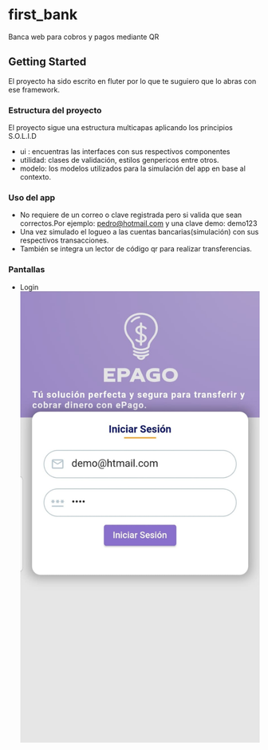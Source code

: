 # first_bank

Banca web para cobros y pagos mediante QR

## Getting Started

El proyecto ha sido escrito en fluter por lo que te suguiero que lo abras con ese framework.

### Estructura del proyecto
El proyecto sigue una estructura multicapas aplicando los principios S.O.L.I.D
- ui : encuentras las interfaces con sus respectivos componentes
- utilidad: clases de validación, estilos genpericos entre otros.
- modelo: los modelos utilizados para la simulación del app en base al contexto.

### Uso del app
- No requiere de un correo o clave registrada pero si valida que sean correctos.Por ejemplo: pedro@hotmail.com y una clave demo: demo123
- Una vez simulado el logueo a las cuentas bancarias(simulación) con sus respectivos transacciones.
- También se integra un lector de código qr para realizar transferencias.

### Pantallas
- Login
![Screenshot](screenshots/1_login.jpeg)
